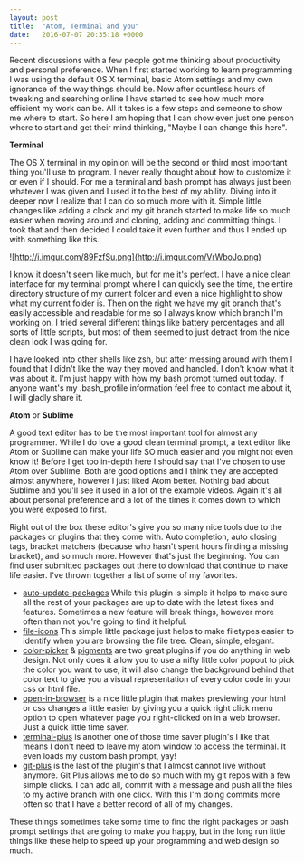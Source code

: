 ```yaml
---
layout: post
title:  "Atom, Terminal and you"
date:   2016-07-07 20:35:18 +0000
---
```



Recent discussions with a few people got me thinking about productivity and personal preference. When I first started working to learn programming I was using the default OS X terminal, basic Atom settings and my own ignorance of the way things should be. Now after countless hours of tweaking and searching online I have started to see how much more efficient my work can be. All it takes is a few steps and someone to show me where to start. So here I am hoping that I can show even just one person where to start and get their mind thinking, "Maybe I can change this here".


**Terminal**

The OS X terminal in my opinion will be the second or third most important thing you'll use to program. I never really thought about how to customize it or even if I should. For me a terminal and bash prompt has always just been whatever I was given and I used it to the best of my ability. Diving into it deeper now I realize that I can do so much more with it.  Simple little changes like adding a clock and my git branch started to make life so much easier when moving around and cloning, adding and committing things. I took that and then decided I could take it even further and thus I ended up with something like this.

![http://i.imgur.com/89FzfSu.png](http://i.imgur.com/VrWboJo.png)

I know it doesn't seem like much, but for me it's perfect. I have a nice clean interface for my terminal prompt where I can quickly see the time, the entire directory structure of my current folder and even a nice highlight to show what my current folder is. Then on the right we have my git branch that's easily accessible and readable for me so I always know which branch I'm working on. I tried several different things like battery percentages and all sorts of little scripts, but most of them seemed to just detract from the nice clean look I was going for.

I have looked into other shells like zsh, but after messing around with them I found that I didn't like the way they moved and handled. I don't know what it was about it. I'm just happy with how my bash prompt turned out today. If anyone want's my .bash_profile information feel free to contact me about it, I will gladly share it.


**Atom** or **Sublime**

A good text editor has to be the most important tool for almost any programmer. While I do love a good clean terminal prompt, a text editor like Atom or Sublime can make your life SO much easier and you might not even know it!  Before I get too in-depth here I should say that I've chosen to use Atom over Sublime. Both are good options and I think they are accepted almost anywhere, however I just liked Atom better. Nothing bad about Sublime and you'll see it used in a lot of the example videos. Again it's all about personal preference and a lot of the times it comes down to which you were exposed to first.

Right out of the box these editor's give you so many nice tools due to the packages or plugins that they come with. Auto completion, auto closing tags, bracket matchers (because who hasn't spent hours finding a missing bracket), and so much more. However that's just the beginning. You can find user submitted packages out there to download that continue to make life easier. I've thrown together a list of some of my favorites.

* [auto-update-packages](https://atom.io/packages/auto-update-packages) While this plugin is simple it helps to make sure all the rest of your packages are up to date with the latest fixes and features. Sometimes a new feature will break things, however more often than not you're going to find it helpful.
* [file-icons](https://atom.io/packages/file-icons) This simple little package just helps to make filetypes easier to identify when you are browsing the file tree. Clean, simple, elegant.
* [color-picker](https://atom.io/packages/color-picker) & [pigments](https://atom.io/packages/pigments) are two great plugins if you do anything in web design. Not only does it allow you to use a nifty little color popout to pick the color you want to use, it will also change the background behind that color text to give you a visual representation of every color code in your css or html file.
* [open-in-browser](https://atom.io/packages/open-in-browser) is a nice little plugin that makes previewing your html or css changes a little easier by giving you a quick right click menu option to open whatever page you right-clicked on in a web browser. Just a quick little time saver.
* [terminal-plus](https://atom.io/packages/terminal-plus) is another one of those time saver plugin's I like that means I don't need to leave my atom window to access the terminal. It even loads my custom bash prompt, yay!
* [git-plus](https://atom.io/packages/git-plus) is the last of the plugin's that I almost cannot live without anymore. Git Plus allows me to do so much with my git repos with a few simple clicks. I can add all, commit with a message and push all the files to my active branch with one click.  With this I'm doing commits more often so that I have a better record of all of my changes.


These things sometimes take some time to find the right packages or bash prompt settings that are going to make you happy, but in the long run little things like these help to speed up your programming and web design so much. 

